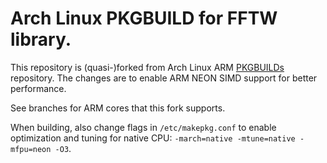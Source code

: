 # Arch Linux PKGBUILD for FFTW library.

This repository is (quasi-)forked from Arch Linux ARM
[PKGBUILDs](https://github.com/archlinuxarm/PKGBUILDs) repository. The changes
are to enable ARM NEON SIMD support for better performance.

See branches for ARM cores that this fork supports.

When building, also change flags in `/etc/makepkg.conf` to enable optimization
and tuning for native CPU: `-march=native -mtune=native -mfpu=neon -O3`.
